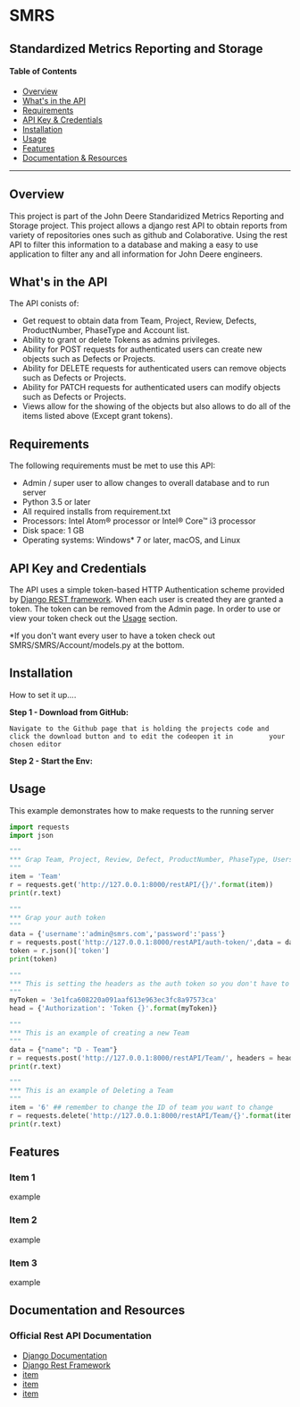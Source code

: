 # SMRS
## Standardized Metrics Reporting and Storage


#### Table of Contents

- [Overview](#overview)
- [What's in the API](#whats-in-the-api)
- [Requirements](#requirements)
- [API Key & Credentials](#api-key-and-credentials)
- [Installation](#installation)
- [Usage](#usage)
- [Features](#features)
- [Documentation & Resources](#documentation-and-resources)

---

## Overview

This project is part of the John Deere Standaridized Metrics Reporting and Storage project. This project allows a django rest API to obtain reports from variety of repositories ones such as github and Colaborative. Using the rest API to filter this information to a database and making a easy to use application to filter any and all information for John Deere engineers.

## What's in the API

The API conists of:

- Get request to obtain data from Team, Project, Review, Defects, ProductNumber, PhaseType and Account list.
- Ability to grant or delete Tokens as admins privileges.
- Ability for POST requests for authenticated users can create new objects such as Defects or Projects.
- Ability for DELETE requests for authenticated users can remove objects such as Defects or Projects.
- Ability for PATCH requests for authenticated users can modify objects such as Defects or Projects.
- Views allow for the showing of the objects but also allows to do all of the items listed above (Except grant tokens).


## Requirements

The following requirements must be met to use this API:

- Admin / super user to allow changes to overall database and to run server
- Python 3.5 or later
- All required installs from requirement.txt
- Processors: Intel Atom® processor or Intel® Core™ i3 processor
- Disk space: 1 GB
- Operating systems: Windows* 7 or later, macOS, and Linux

## API Key and Credentials

The API uses a simple token-based HTTP Authentication scheme provided by [Django REST framework](https://www.django-rest-framework.org/api-guide/authentication/#tokenauthentication). When each user is created they are granted a token. The token can be removed from the Admin page. In order to use or view your token check out the [Usage](#usage) section.

*If you don't want every user to have a token check out SMRS/SMRS/Account/models.py at the bottom.

## Installation

How to set it up....

**Step 1 - Download from GitHub:**

    Navigate to the Github page that is holding the projects code and click the download button and to edit the codeopen it in         your chosen editor
    
**Step 2 - Start the Env:**

    

## Usage

This example demonstrates how to make requests to the running server

```python
import requests
import json

"""
*** Grap Team, Project, Review, Defect, ProductNumber, PhaseType, Users list
"""
item = 'Team'
r = requests.get('http://127.0.0.1:8000/restAPI/{}/'.format(item))
print(r.text)

"""
*** Grap your auth token
"""
data = {'username':'admin@smrs.com','password':'pass'}
r = requests.post('http://127.0.0.1:8000/restAPI/auth-token/',data = data )
token = r.json()['token']
print(token)

"""
*** This is setting the headers as the auth token so you don't have to type it every time
"""
myToken = '3e1fca608220a091aaf613e963ec3fc8a97573ca'
head = {'Authorization': 'Token {}'.format(myToken)}

"""
*** This is an example of creating a new Team
"""
data = {"name": "D - Team"}
r = requests.post('http://127.0.0.1:8000/restAPI/Team/', headers = head, data=data)
print(r.text)

"""
*** This is an example of Deleting a Team
"""
item = '6' ## remember to change the ID of team you want to change
r = requests.delete('http://127.0.0.1:8000/restAPI/Team/{}'.format(item),headers = head)
print(r.text)

```

## Features

### Item 1

example

### Item 2

example

### Item 3

example

## Documentation and Resources

### Official Rest API Documentation

- [Django Documentation](https://www.djangoproject.com/)
- [Django Rest Framework](https://www.django-rest-framework.org/)
- [item](put_link_here)
- [item](put_link_here)
- [item](put_link_here)



